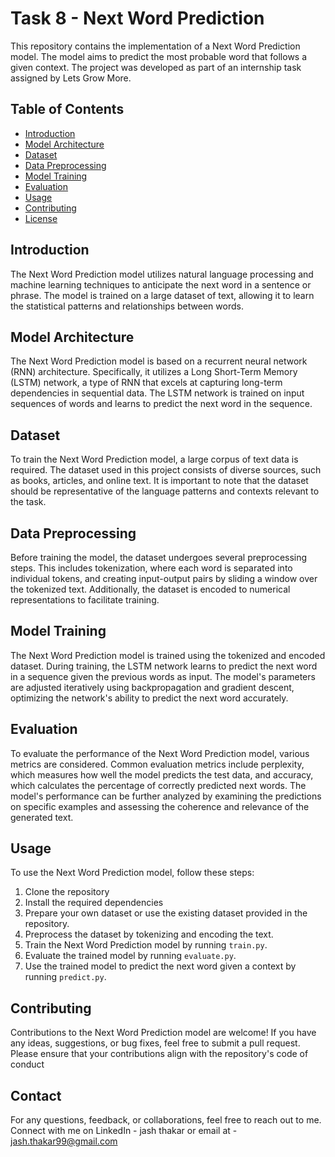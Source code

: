 # Task 8 - Next Word Prediction

This repository contains the implementation of a Next Word Prediction model. The model aims to predict the most probable word that follows a given context. The project was developed as part of an internship task assigned by Lets Grow More.

## Table of Contents

- [Introduction](#introduction)
- [Model Architecture](#model-architecture)
- [Dataset](#dataset)
- [Data Preprocessing](#data-preprocessing)
- [Model Training](#model-training)
- [Evaluation](#evaluation)
- [Usage](#usage)
- [Contributing](#contributing)
- [License](#license)

## Introduction

The Next Word Prediction model utilizes natural language processing and machine learning techniques to anticipate the next word in a sentence or phrase. The model is trained on a large dataset of text, allowing it to learn the statistical patterns and relationships between words.

## Model Architecture

The Next Word Prediction model is based on a recurrent neural network (RNN) architecture. Specifically, it utilizes a Long Short-Term Memory (LSTM) network, a type of RNN that excels at capturing long-term dependencies in sequential data. The LSTM network is trained on input sequences of words and learns to predict the next word in the sequence.

## Dataset

To train the Next Word Prediction model, a large corpus of text data is required. The dataset used in this project consists of diverse sources, such as books, articles, and online text. It is important to note that the dataset should be representative of the language patterns and contexts relevant to the task.

## Data Preprocessing

Before training the model, the dataset undergoes several preprocessing steps. This includes tokenization, where each word is separated into individual tokens, and creating input-output pairs by sliding a window over the tokenized text. Additionally, the dataset is encoded to numerical representations to facilitate training.

## Model Training

The Next Word Prediction model is trained using the tokenized and encoded dataset. During training, the LSTM network learns to predict the next word in a sequence given the previous words as input. The model's parameters are adjusted iteratively using backpropagation and gradient descent, optimizing the network's ability to predict the next word accurately.

## Evaluation

To evaluate the performance of the Next Word Prediction model, various metrics are considered. Common evaluation metrics include perplexity, which measures how well the model predicts the test data, and accuracy, which calculates the percentage of correctly predicted next words. The model's performance can be further analyzed by examining the predictions on specific examples and assessing the coherence and relevance of the generated text.

## Usage

To use the Next Word Prediction model, follow these steps:

1. Clone the repository
2. Install the required dependencies
3. Prepare your own dataset or use the existing dataset provided in the repository.
4. Preprocess the dataset by tokenizing and encoding the text.
5. Train the Next Word Prediction model by running `train.py`.
6. Evaluate the trained model by running `evaluate.py`.
7. Use the trained model to predict the next word given a context by running `predict.py`.

## Contributing

Contributions to the Next Word Prediction model are welcome! If you have any ideas, suggestions, or bug fixes, feel free to submit a pull request. Please ensure that your contributions align with the repository's code of conduct


## Contact
For any questions, feedback, or collaborations, feel free to reach out to me. Connect with me on LinkedIn - jash thakar or email at - jash.thakar99@gmail.com 


